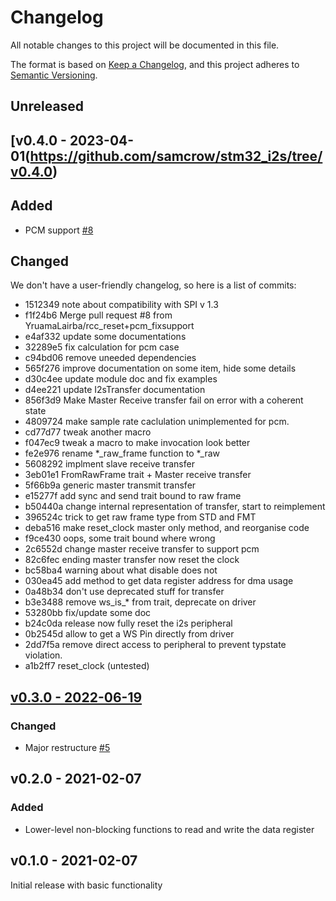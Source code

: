 # Changelog
All notable changes to this project will be documented in this file.

The format is based on [Keep a Changelog](https://keepachangelog.com/en/1.0.0/),
and this project adheres to [Semantic Versioning](https://semver.org/spec/v2.0.0.html).

## Unreleased

## [v0.4.0 - 2023-04-01(https://github.com/samcrow/stm32_i2s/tree/v0.4.0)

## Added

- PCM support [#8](https://github.com/samcrow/stm32_i2s/pull/8)

## Changed

We don't have a user-friendly changelog, so here is a list of commits:

 
- 1512349 note about compatibility with SPI v 1.3
- f1f24b6 Merge pull request #8 from YruamaLairba/rcc_reset+pcm_fixsupport
- e4af332 update some documentations
- 32289e5 fix calculation for pcm case
- c94bd06 remove uneeded dependencies
- 565f276 improve documentation on some item, hide some details
- d30c4ee update module doc and fix examples
- d4ee221 update I2sTransfer documentation
- 856f3d9 Make Master Receive transfer fail on error with a coherent state
- 4809724 make sample rate caclulation unimplemented for pcm.
- cd77d77 tweak another macro
- f047ec9 tweak a macro to make invocation look better
- fe2e976 rename *_raw_frame function to *_raw
- 5608292 implment slave receive transfer
- 3eb01e1 FromRawFrame trait + Master receive transfer
- 5f66b9a generic master transmit transfer
- e15277f add sync and send trait bound to raw frame
- b50440a change internal representation of transfer, start to reimplement
- 396524c trick to get raw frame type from STD and FMT
- deba516 make reset_clock master only method, and reorganise code
- f9ce430 oops, some trait bound where wrong
- 2c6552d change master receive transfer to support pcm
- 82c6fec ending master transfer now reset the clock
- bc58ba4 warning about what disable does not
- 030ea45 add method to get data register address for dma usage
- 0a48b34 don't use deprecated stuff for transfer
- b3e3488 remove ws_is_* from trait, deprecate on driver
- 53280bb fix/update some doc
- b24c0da release now fully reset the i2s peripheral
- 0b2545d allow to get a WS Pin directly from driver
- 2dd7f5a remove direct access to peripheral to prevent typstate violation.
- a1b2ff7 reset_clock (untested)


## [v0.3.0 - 2022-06-19](https://github.com/samcrow/stm32_i2s/tree/v0.3.0)

### Changed

- Major restructure [#5](https://github.com/samcrow/stm32_i2s/pull/5)

## v0.2.0 - 2021-02-07

### Added

- Lower-level non-blocking functions to read and write the data register

## v0.1.0 - 2021-02-07

Initial release with basic functionality

